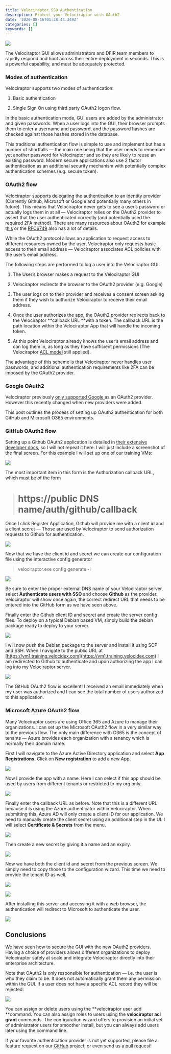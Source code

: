 ```yaml
---
title: Velociraptor SSO Authentication
description: Protect your Velociraptor with OAuth2
date: '2020-08-16T01:38:44.349Z'
categories: []
keywords: []
---
```


![](../img/1LYHMWBm-PIb4rrMurPgAUA.png)

The Velociraptor GUI allows administrators and DFIR team members to rapidly respond and hunt across their entire deployment in seconds. This is a powerful capability, and must be adequately protected.

### Modes of authentication

Velociraptor supports two modes of authentication:

1. Basic authentication

1. Single Sign On using third party OAuth2 logon flow.

In the basic authentication mode, GUI users are added by the administrator and given passwords. When a user logs into the GUI, their browser prompts them to enter a username and password, and the password hashes are checked against those hashes stored in the database.

This traditional authentication flow is simple to use and implement but has a number of shortfalls — the main one being that the user needs to remember yet another password for Velociraptor and so they are likely to reuse an existing password. Modern secure applications also use 2 factor authentication as an additional security mechanism with potentially complex authentication schemes (e.g. secure token).

### OAuth2 flow

Velociraptor supports delegating the authentication to an identity provider (Currently Github, Microsoft or Google and potentially many others in future). This means that Velociraptor never gets to see a user’s password or actually logs them in at all — Velociraptor relies on the OAuth2 provider to assert that the user authenticated correctly (and potentially used the required 2FA method). There are many resources about OAuth2 for example t[his](https://www.digitalocean.com/community/tutorials/an-introduction-to-oauth-2) or the [RFC6749](https://tools.ietf.org/html/rfc6749) also has a lot of details.

While the OAuth2 protocol allows an application to request access to different resources owned by the user, Velociraptor only requests basic access to their email address — Velociraptor associates ACL policies with the user’s email address.

The following steps are performed to log a user into the Velociraptor GUI:

1. The User’s browser makes a request to the Velociraptor GUI

1. Velociraptor redirects the browser to the OAuth2 provider (e.g. Google)

1. The user logs on to their provider and receives a consent screen asking them if they wish to authorize Velociraptor to receive their email address.

1. Once the user authorizes the app, the OAuth2 provider redirects back to the Velociraptor **callback URL **with a token. The callback URL is the path location within the Velociraptor App that will handle the incoming token.

1. At this point Velociraptor already knows the user’s email address and can log them in, as long as they have sufficient permissions (The Velociraptor [ACL model](https://www.velocidex.com/blog/medium/2020-03-29-velociraptors-acl-model-7f497575daee/) still applied).

The advantage of this scheme is that Velociraptor never handles user passwords, and additional authentication requirements like 2FA can be imposed by the OAuth2 provider.

### Google OAuth2

Velociraptor previously [only supported Google ](https://www.velocidex.com/blog/html/2018/12/23/deploying_velociraptor_with_oauth_sso.html)as an OAuth2 provider. However this recently changed when new providers were added.

This post outlines the process of setting up OAuth2 authentication for both GitHub and Microsoft O365 environments.

### GitHub OAuth2 flow

Setting up a Github OAuth2 application is detailed in [their extensive developer docs](https://docs.github.com/en/developers/apps/creating-an-oauth-app), so I will not repeat it here. I will just include a screenshot of the final screen. For this example I will set up one of our training VMs:

![](../img/1V0SFCRyBB3EgaTnRGEvbvg.png)

The most important item in this form is the Authorization callback URL, which must be of the form
> # https://public DNS name/auth/github/callback

Once I click Register Application, Github will provide me with a client id and a client secret — Those are used by Velociraptor to send authorization requests to Github for authentication.

![](../img/1ZU-eolQPeo8inmTfq4VkVA.png)

Now that we have the client id and secret we can create our configuration file using the interactive config generator
> velociraptor.exe config generate -i

![](../img/1yJ7sIPl_qnL9UUrJvNZJLA.png)

Be sure to enter the proper external DNS name of your Velociraptor server, select **Authenticate users with SSO** and choose **Github** as the provider. Velociraptor will show once again, the correct redirect URL that needs to be entered into the GitHub form as we have seen above.

Finally enter the Github client ID and secret and create the server config files. To deploy on a typical Debian based VM, simply build the debian package ready to deploy to your server.

![](../img/19WneTKLF_985TEXYJKcAbQ.png)

I will now push the Debian package to the server and install it using SCP and SSH. When I navigate to the public URL at [https://vm1.training.velocidex.com](https://vm1.training.velocidex.com) I am redirected to Github to authenticate and upon authorizing the app I can log into my Velociraptor server.

![](../img/1U5rYGAoEkXr1TeQFJ8UDiw.png)

The GitHub OAuth2 flow is excellent! I received an email immediately when my user was authorized and I can see the total number of users authorized to this application.

### Microsoft Azure OAuth2 flow

Many Velociraptor users are using Office 365 and Azure to manage their organizations. I can set up the Microsoft OAuth2 flow in a very similar way to the previous flow. The only main difference with O365 is the concept of tenants — Azure provides each organization with a tenancy which is normally their domain name.

First I will navigate to the Azure Active Directory application and select **App Registrations**. Click on **New registration** to add a new App.

![](../img/1enBaYt9G2zve-8l6zIbmjw.png)

Now I provide the app with a name. Here I can select if this app should be used by users from different tenants or restricted to my org only.

![](../img/1EakNAGcDH2r4BEuEQJ0fXA.png)

Finally enter the callback URL as before. Note that this is a different URL because it is using the Azure authenticator within Velociraptor. When submitting this, Azure AD will only create a client ID for our application. We need to manually create the client secret using an additional step in the UI. I will select **Certificate & Secrets** from the menu.

![](../img/1eWcpTayDUJsCnzmlYk_9pg.png)

Then create a new secret by giving it a name and an expiry.

![](../img/1gzLxCqvsdJj4hHADofYDLw.png)

Now we have both the client id and secret from the previous screen. We simply need to copy those to the configuration wizard. This time we need to provide the tenant ID as well.

![](../img/1ivNMZZSw74VsMRCbY43FHw.png)

![](../img/1fCDpwr3e0HiWscr_6O5cPQ.png)

After installing this server and accessing it with a web browser, the authentication will redirect to Microsoft to authenticate the user.

![](../img/1R6OYfqhNwABhfkQJQjNlMA.png)

## Conclusions

We have seen how to secure the GUI with the new OAuth2 providers. Having a choice of providers allows different organizations to deploy Velociraptor safely at scale and integrate Velociraptor directly into their enterprise architecture.

Note that OAuth2 is only responsible for authentication — i.e. the user is who they claim to be. It does not automatically grant them any permission within the GUI. If a user does not have a specific ACL record they will be rejected:

![](../img/18xUczf1PP7eyM9XaBzTBEw.png)

You can assign or delete users using the **velociraptor user add **command. You can also assign roles to users using the **velociraptor acl grant** commands. The configuration wizard offers to provision an initial set of administrator users for smoother install, but you can always add users later using the command line.

If your favorite authentication provider is not yet supported, please file a feature request on our [GitHub](https://github.com/Velocidex/velociraptor) project, or even send us a pull request!

